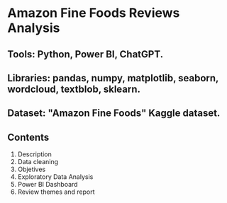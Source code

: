 # Amazon Fine Foods Reviews Analysis

## Tools: Python, Power BI, ChatGPT.
## Libraries: pandas, numpy, matplotlib, seaborn, wordcloud, textblob, sklearn.
## Dataset: "Amazon Fine Foods" Kaggle dataset.

## Contents

1. Description
2. Data cleaning
3. Objetives
4. Exploratory Data Analysis
5. Power BI Dashboard
6. Review themes and report
